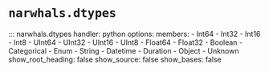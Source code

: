 # `narwhals.dtypes`

::: narwhals.dtypes
    handler: python
    options:
      members:
        - Int64
        - Int32
        - Int16
        - Int8
        - UInt64
        - UInt32
        - UInt16
        - UInt8
        - Float64
        - Float32
        - Boolean
        - Categorical
        - Enum
        - String
        - Datetime
        - Duration
        - Object
        - Unknown
      show_root_heading: false
      show_source: false
      show_bases: false
